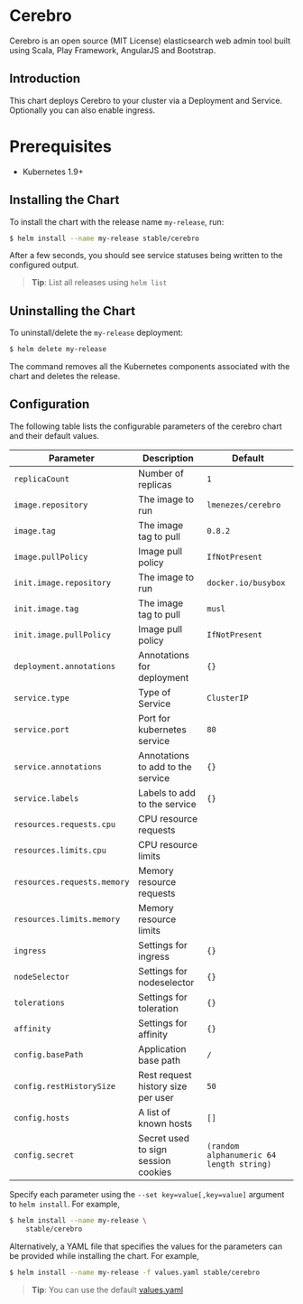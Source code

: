 # Cerebro

Cerebro is an open source (MIT License) elasticsearch web admin tool built using Scala, Play Framework, AngularJS and Bootstrap.

## Introduction

This chart deploys Cerebro to your cluster via a Deployment and Service.
Optionally you can also enable ingress.

# Prerequisites

- Kubernetes 1.9+

## Installing the Chart

To install the chart with the release name `my-release`, run:

```bash
$ helm install --name my-release stable/cerebro
```

After a few seconds, you should see service statuses being written to the configured output.

> **Tip**: List all releases using `helm list`

## Uninstalling the Chart

To uninstall/delete the `my-release` deployment:

```bash
$ helm delete my-release
```

The command removes all the Kubernetes components associated with the chart and deletes the release.

## Configuration

The following table lists the configurable parameters of the cerebro chart and their default values.

|             Parameter               |            Description              |                    Default                |
|-------------------------------------|-------------------------------------|-------------------------------------------|
| `replicaCount`                      | Number of replicas                  | `1`                                       |
| `image.repository`                  | The image to run                    | `lmenezes/cerebro`                        |
| `image.tag`                         | The image tag to pull               | `0.8.2`                                   |
| `image.pullPolicy`                  | Image pull policy                   | `IfNotPresent`                            |
| `init.image.repository`             | The image to run                    | `docker.io/busybox`                       |
| `init.image.tag`                    | The image tag to pull               | `musl`                                    |
| `init.image.pullPolicy`             | Image pull policy                   | `IfNotPresent`                            |
| `deployment.annotations`            | Annotations for deployment          | `{}`                                      |
| `service.type`                      | Type of Service                     | `ClusterIP`                               |
| `service.port`                      | Port for kubernetes service         | `80`                                      |
| `service.annotations`               | Annotations to add to the service   | `{}`                                      |
| `service.labels`                    | Labels to add to the service        | `{}`                                      |
| `resources.requests.cpu`            | CPU resource requests               |                                           |
| `resources.limits.cpu`              | CPU resource limits                 |                                           |
| `resources.requests.memory`         | Memory resource requests            |                                           |
| `resources.limits.memory`           | Memory resource limits              |                                           |
| `ingress`                           | Settings for ingress                | `{}`                                      |
| `nodeSelector`                      | Settings for nodeselector           | `{}`                                      |
| `tolerations`                       | Settings for toleration             | `{}`                                      |
| `affinity`                          | Settings for affinity               | `{}`                                      |
| `config.basePath`                   | Application base path               | `/`                                       |
| `config.restHistorySize`            | Rest request history size per user  | `50`                                      |
| `config.hosts`                      | A list of known hosts               | `[]`                                      |
| `config.secret`                     | Secret used to sign session cookies | `(random alphanumeric 64 length string)`  |



Specify each parameter using the `--set key=value[,key=value]` argument to `helm install`. For example,

```bash
$ helm install --name my-release \
    stable/cerebro
```

Alternatively, a YAML file that specifies the values for the parameters can be provided while installing the chart. For example,

```bash
$ helm install --name my-release -f values.yaml stable/cerebro
```

> **Tip**: You can use the default [values.yaml](values.yaml)

